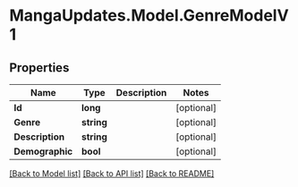 # MangaUpdates.Model.GenreModelV1

## Properties

Name | Type | Description | Notes
------------ | ------------- | ------------- | -------------
**Id** | **long** |  | [optional] 
**Genre** | **string** |  | [optional] 
**Description** | **string** |  | [optional] 
**Demographic** | **bool** |  | [optional] 

[[Back to Model list]](../README.md#documentation-for-models) [[Back to API list]](../README.md#documentation-for-api-endpoints) [[Back to README]](../README.md)

